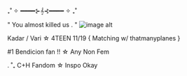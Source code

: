 ₊˚ ✧ ━━━━⊱𝄞⊰━━━━ ✧ ₊˚

" You almost killed us . "
![image alt](https://github.com/BENDlCION/BENDlCION/blob/main/Untitled48_20250825200753.png)

Kadar / Vari ☆ 4TEEN 11/19 { Matching w/ thatmanyplanes }

#1 Bendicion fan !! ☆ Any  Non  Fem

. ˚₊ C+H Fandom ☆ Inspo Okay

